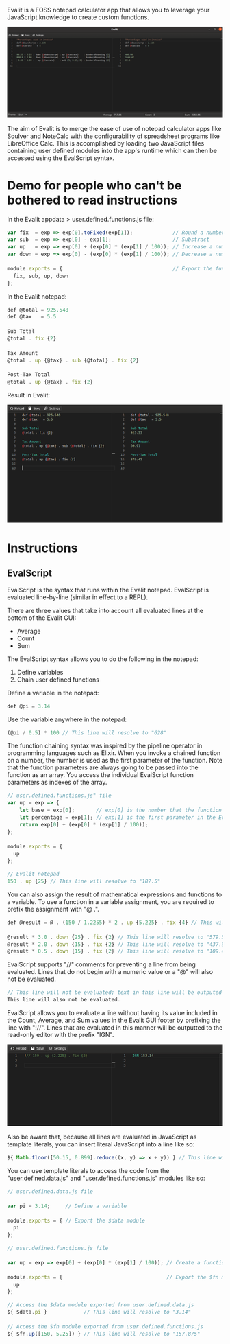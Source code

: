 Evalit is a FOSS notepad calculator app that allows you to leverage your JavaScript
knowledge to create custom functions.

![Alt text](screenshots/BasicExample.png)

The aim of Evalit is to merge the ease of use of notepad calculator apps like Soulver and
NoteCalc with the configurability of spreadsheet programs like LibreOffice Calc. This is
accomplished by loading two JavaScript files containing user defined modules into the
app's runtime which can then be accessed using the EvalScript syntax.

# Demo for people who can't be bothered to read instructions

In the Evalit appdata > user.defined.functions.js file:

``` js
var fix  = exp => exp[0].toFixed(exp[1]);             // Round a number to a specific point
var sub  = exp => exp[0] - exp[1];                    // Substract
var up   = exp => exp[0] + (exp[0] * (exp[1] / 100)); // Increase a number by a percentage
var down = exp => exp[0] - (exp[0] * (exp[1] / 100)); // Decrease a number by a percentage

module.exports = {                                    // Export the functions
  fix, sub, up, down
};
```

In the Evalit notepad:

``` js
def @total = 925.548
def @tax   = 5.5

Sub Total
@total . fix {2}

Tax Amount
@total . up {@tax} . sub {@total} . fix {2}

Post-Tax Total
@total . up {@tax} . fix {2}
```

Result in Evalit:

![Alt text](screenshots/InvoiceExample.png)

# Instructions

## EvalScript

EvalScript is the syntax that runs within the Evalit notepad. EvalScript is evaluated
line-by-line (similar in effect to a REPL).

There are three values that take into account all evaluated lines at the bottom of the
Evalit GUI:
- Average
- Count
- Sum

The EvalScript syntax allows you to do the following in the notepad:
1. Define variables
2. Chain user defined functions

Define a variable in the notepad:

``` js
def @pi = 3.14
```

Use the variable anywhere in the notepad:

``` js
(@pi / 0.5) * 100 // This line will resolve to "628"
```

The function chaining syntax was inspired by the pipeline operator in programming
languages such as Elixir. When you invoke a chained function on a number, the number is
used as the first parameter of the function. Note that the function parameters are always
going to be passed into the function as an array. You access the individual EvalScript
function parameters as indexes of the array.

``` js
// user.defined.functions.js" file
var up = exp => {
    let base = exp[0];       // exp[0] is the number that the function is being called on.
    let percentage = exp[1]; // exp[1] is the first parameter in the EvalScript function parameters (i.e. "up {param1}").
    return exp[0] + (exp[0] * (exp[1] / 100));
};

module.exports = {
  up
};
```

``` js
// Evalit notepad
150 . up {25} // This line will resolve to "187.5"
```

You can also assign the result of mathematical expressions and functions to a variable. To
use a function in a variable assignment, you are required to prefix the assignment with "@
.".

``` js
def @result = @ . (150 / 1.2255) * 2 . up {5.225} . fix {4} // This will assign the value "257.5887" to "@result"

@result * 3.0 . down {25} . fix {2} // This line will resolve to "579.57"
@result * 2.0 . down {15} . fix {2} // This line will resolve to "437.9"
@result * 0.5 . down {15} . fix {2} // This line will resolve to "109.48"
```

EvalScript supports "//" comments for preventing a line from being evaluated. Lines that
do not begin with a numeric value or a "@" will also not be evaluated.

``` js
// This line will not be evaluated; text in this line will be outputed to the read-only editor unchanged.
This line will also not be evaluated.
```

EvalScript allows you to evaluate a line without having its value included in the Count,
Average, and Sum values in the Evalit GUI footer by prefixing the line with "!//". Lines
that are evaluated in this manner will be outputted to the read-only editor with the
prefix "IGN".

![Alt text](screenshots/IGNExample.png)

Also be aware that, because all lines are evaluated in JavaScript as template literals,
you can insert literal JavaScript into a line like so:

``` js
${ Math.floor([50.15, 0.899].reduce((x, y) => x + y)) } // This line will resolve to "51"
```

You can use template literals to access the code from the "user.defined.data.js" and
"user.defined.functions.js" modules like so:

``` js
// user.defined.data.js file

var pi = 3.14;     // Define a variable

module.exports = { // Export the $data module
  pi
};
```

``` js
// user.defined.functions.js file

var up = exp => exp[0] + (exp[0] * (exp[1] / 100)); // Create a function

module.exports = {                                  // Export the $fn module
  up
};
```

``` js
// Access the $data module exported from user.defined.data.js
${ $data.pi }            // This line will resolve to "3.14"

// Access the $fn module exported from user.defined.functions.js
${ $fn.up([150, 5.25]) } // This line will resolve to "157.875"
```
